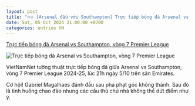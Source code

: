 ```yaml
---
layout: post
title: "🔥🔥 [Arsenal đấu với Southampton] Trực tiếp bóng đá Arsenal vs Southampton, vòng 7 Premier League"
date: Sat, 05 Oct 2024 21:00:00 +0700
categories: entries VN
---
```

[Trực tiếp bóng đá Arsenal vs Southampton, vòng 7 Premier League](https://vietnamnet.vn/truc-tiep-bong-da-arsenal-vs-southampton-vong-7-premier-league-2329083.html)

![Trực tiếp bóng đá Arsenal vs Southampton, vòng 7 Premier League](https://static-images.vnncdn.net/vps_images_publish/000001/000003/2024/10/5/saka-choi-sang-arsenal-nguoc-dong-thang-southampton-21238.jpg?width=0&s=pxiz4OjnxdckmmByooOdmA)

VietNamNet tường thuật trực tiếp bóng đá giữa Arsenal vs Southampton, vòng 7 Premier League 2024-25, lúc 21h ngày 5/10 trên sân Emirates.

Cơ hội! Gabriel Magalhaes đánh đầu sau pha phạt góc không thành. Sau đó là tình huống chao đảo nhưng các cầu thủ chủ nhà không thể dứt điểm như ý.

